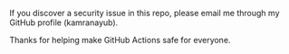 If you discover a security issue in this repo, please email me through my GitHub profile (kamranayub).


Thanks for helping make GitHub Actions safe for everyone.